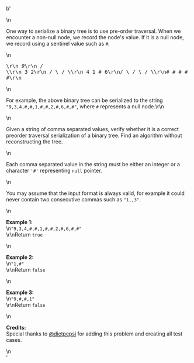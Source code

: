 b'<div class="question-description">\n<p><p>One way to serialize a binary tree is to use pre-order traversal. When we encounter a non-null node, we record the node\'s value. If it is a null node, we record using a sentinel value such as <code>#</code>.</p>\n<pre>\r\n     _9_\r\n    /   \\\r\n   3     2\r\n  / \\   / \\\r\n 4   1  #  6\r\n/ \\ / \\   / \\\r\n# # # #   # #\r\n</pre>\n<p>For example, the above binary tree can be serialized to the string <code>"9,3,4,#,#,1,#,#,2,#,6,#,#"</code>, where <code>#</code> represents a null node.\r\n</p>\n<p>Given a string of comma separated values, verify whether it is a correct preorder traversal serialization of a binary tree. Find an algorithm without reconstructing the tree.</p>\n<p>Each comma separated value in the string must be either an integer or a character <code>\'#\'</code> representing <code>null</code> pointer.</p>\n<p>You may assume that the input format is always valid, for example it could never contain two consecutive commas such as <code>"1,,3"</code>.</p>\n<p><strong>Example 1:</strong><br/>\n<code>"9,3,4,#,#,1,#,#,2,#,6,#,#"</code><br/>\r\nReturn <code>true</code></p>\n<p><strong>Example 2:</strong><br/>\n<code>"1,#"</code><br/>\r\nReturn <code>false</code></p>\n<p><strong>Example 3:</strong><br/>\n<code>"9,#,#,1"</code><br/>\r\nReturn <code>false</code></p>\n<p><b>Credits:</b><br>Special thanks to <a href="https://leetcode.com/discuss/user/dietpepsi">@dietpepsi</a> for adding this problem and creating all test cases.</br></p></p>\n</div>'